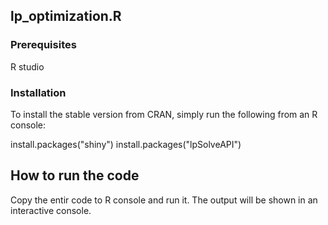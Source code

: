 ## lp_optimization.R


### Prerequisites
R studio


### Installation

To install the stable version from CRAN, simply run the following from an R console:

install.packages("shiny")
install.packages("lpSolveAPI")

## How to run the code
Copy the entir code to R console and run it.
The output will be shown in an interactive console.
